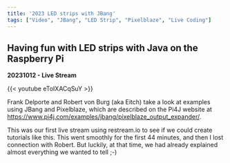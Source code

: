 ```yaml
---
title: '2023 LED strips with JBang'
tags: ["Video", "JBang", "LED Strip", "Pixelblaze", "Live Coding"]
---
```


## Having fun with LED strips with Java on the Raspberry Pi

**20231012 - Live Stream**

{{< youtube eToIXACqSuY >}}

Frank Delporte and Robert von Burg (aka Eitch) take a look at examples using JBang and Pixelblaze, which are described on the Pi4J website at https://www.pi4j.com/examples/jbang/pixelblaze_output_expander/.

This was our first live stream using restream.io to see if we could create tutorials like this. This went smoothly for the first 44 minutes, and then I lost connection with Robert. But luckily, at that time, we had already explained almost everything we wanted to tell ;-)
